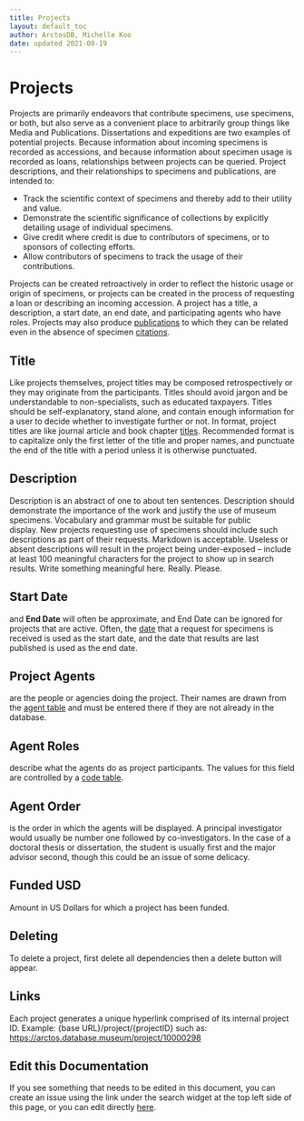 ```yaml
---
title: Projects
layout: default_toc
author: ArctosDB, Michelle Koo
date: updated 2021-08-19
---
```


# Projects

Projects are primarily endeavors that contribute specimens, use
specimens, or both, but also serve as a convenient place to arbitrarily
group things like Media and Publications. Dissertations and expeditions
are two examples of potential projects. Because information about
incoming specimens is recorded as accessions, and because information
about specimen usage is recorded as loans, relationships between
projects can be queried. Project descriptions, and their relationships
to specimens and publications, are intended to:

-   Track the scientific context of specimens and thereby add to their
    utility and value.
-   Demonstrate the scientific significance of collections by explicitly
    detailing usage of individual specimens.
-   Give credit where credit is due to contributors of specimens, or to
    sponsors of collecting efforts.
-   Allow contributors of specimens to track the usage of
    their contributions.

Projects can be created retroactively in order to reflect the historic
usage or origin of specimens, or projects can be created in the process
of requesting a loan or describing an incoming accession. A project has
a title, a description, a start date, an end date, and participating
agents who have roles. Projects may also produce
[publications](/documentation/publications) to which they can be related even in
the absence of specimen [citations](/documentation/publications#full-citation).

## Title

Like projects themselves, project titles may be composed
retrospectively or they may originate from the participants. Titles
should avoid jargon and be understandable to non-specialists, such as
educated taxpayers. Titles should be self-explanatory, stand alone, and
contain enough information for a user to decide whether to investigate
further or not. In format, project titles are like journal article and
book chapter [titles](/documentation/publications). Recommended format is to capitalize only the
first letter of the title and proper names, and punctuate the end of the
title with a period unless it is otherwise punctuated.

## Description

Description is an abstract of one to about ten sentences. Description
should demonstrate the importance of the work and justify the use of
museum specimens. Vocabulary and grammar must be suitable for public
display. New projects requesting use of specimens should include such
descriptions as part of their requests. Markdown is acceptable. Useless
or absent descriptions will result in the project being under-exposed –
include at least 100 meaningful characters for the project to show up in
search results. Write something meaningful here. Really. Please.

## Start Date

 and **End Date** will often be approximate, and End Date
can be ignored for projects that are active. Often, the [date](/documentation/dates) that a
request for specimens is received is used as the start date, and the
date that results are last published is used as the end date.

## Project Agents

 are the people or agencies doing the project. Their
names are drawn from the [agent table](/documentation/agent) and must be entered there if
they are not already in the database.

## Agent Roles

 describe what the agents do as project participants. The values for this field are controlled by a [code
table](http://arctos.database.museum/info/ctDocumentation.cfm?table=CTPROJECT_AGENT_ROLE).

## Agent Order

 is the order in which the agents will be displayed. A
principal investigator would usually be number one followed by
co-investigators. In the case of a doctoral thesis or dissertation, the
student is usually first and the major advisor second, though this could
be an issue of some delicacy.

## Funded USD

Amount in US Dollars for which a project has been funded. 

## Deleting

To delete a project, first delete all dependencies then a delete button will appear.

## Links

Each project generates a unique hyperlink comprised of its internal project ID. Example: {base URL}/project/{projectID} such as: https://arctos.database.museum/project/10000298

## Edit this Documentation

If you see something that needs to be edited in this document, you can create an issue using the link under the search widget at the top left side of this page, or you can edit directly <a href="https://github.com/ArctosDB/documentation-wiki/edit/gh-pages/_documentation/projects.markdown" target="_blank">here</a>.
